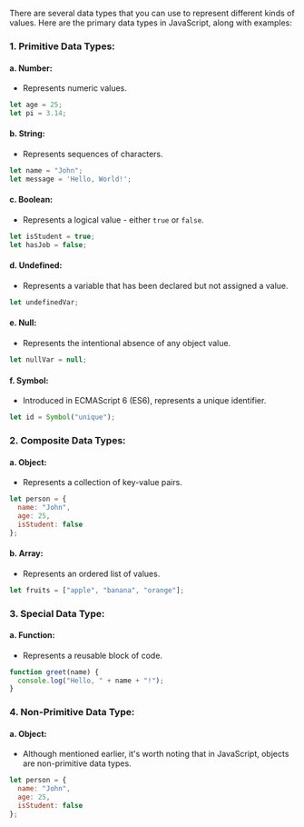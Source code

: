 There are several data types that you can use to represent different kinds of values. Here are the primary data types in JavaScript, along with examples:

### 1. **Primitive Data Types:**

#### a. **Number:**
   - Represents numeric values.

   ```javascript
   let age = 25;
   let pi = 3.14;
   ```

#### b. **String:**
   - Represents sequences of characters.

   ```javascript
   let name = "John";
   let message = 'Hello, World!';
   ```

#### c. **Boolean:**
   - Represents a logical value - either `true` or `false`.

   ```javascript
   let isStudent = true;
   let hasJob = false;
   ```

#### d. **Undefined:**
   - Represents a variable that has been declared but not assigned a value.

   ```javascript
   let undefinedVar;
   ```

#### e. **Null:**
   - Represents the intentional absence of any object value.

   ```javascript
   let nullVar = null;
   ```

#### f. **Symbol:**
   - Introduced in ECMAScript 6 (ES6), represents a unique identifier.

   ```javascript
   let id = Symbol("unique");
   ```

### 2. **Composite Data Types:**

#### a. **Object:**
   - Represents a collection of key-value pairs.

   ```javascript
   let person = {
     name: "John",
     age: 25,
     isStudent: false
   };
   ```

#### b. **Array:**
   - Represents an ordered list of values.

   ```javascript
   let fruits = ["apple", "banana", "orange"];
   ```

### 3. **Special Data Type:**

#### a. **Function:**
   - Represents a reusable block of code.

   ```javascript
   function greet(name) {
     console.log("Hello, " + name + "!");
   }
   ```

### 4. **Non-Primitive Data Type:**

#### a. **Object:**
   - Although mentioned earlier, it's worth noting that in JavaScript, objects are non-primitive data types.

   ```javascript
   let person = {
     name: "John",
     age: 25,
     isStudent: false
   };
   ```


